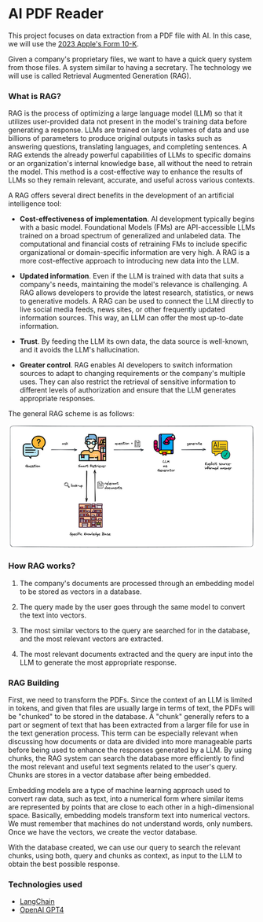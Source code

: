 # AI PDF Reader


This project focuses on data extraction from a PDF file with AI. In this case, we will use the [2023 Apple's Form 10-K](https://s2.q4cdn.com/470004039/files/doc_earnings/2023/q4/filing/_10-K-Q4-2023-As-Filed.pdf).

Given a company's proprietary files, we want to have a quick query system from those files. A system similar to having a secretary. The technology we will use is called Retrieval Augmented Generation (RAG). 

### What is RAG?

RAG is the process of optimizing a large language model (LLM) so that it utilizes user-provided data not present in the model's training data before generating a response. LLMs are trained on large volumes of data and use billions of parameters to produce original outputs in tasks such as answering questions, translating languages, and completing sentences. A RAG extends the already powerful capabilities of LLMs to specific domains or an organization's internal knowledge base, all without the need to retrain the model. This method is a cost-effective way to enhance the results of LLMs so they remain relevant, accurate, and useful across various contexts.

A RAG offers several direct benefits in the development of an artificial intelligence tool:

+ **Cost-effectiveness of implementation**. AI development typically begins with a basic model. Foundational Models (FMs) are API-accessible LLMs trained on a broad spectrum of generalized and unlabeled data. The computational and financial costs of retraining FMs to include specific organizational or domain-specific information are very high. A RAG is a more cost-effective approach to introducing new data into the LLM.

+ **Updated information**. Even if the LLM is trained with data that suits a company's needs, maintaining the model's relevance is challenging. A RAG allows developers to provide the latest research, statistics, or news to generative models. A RAG can be used to connect the LLM directly to live social media feeds, news sites, or other frequently updated information sources. This way, an LLM can offer the most up-to-date information.

+ **Trust**. By feeding the LLM its own data, the data source is well-known, and it avoids the LLM's hallucination.

+ **Greater control**. RAG enables AI developers to switch information sources to adapt to changing requirements or the company's multiple uses. They can also restrict the retrieval of sensitive information to different levels of authorization and ensure that the LLM generates appropriate responses.

The general RAG scheme is as follows:

![rag](images/rag.png)


### How RAG works?

1. The company's documents are processed through an embedding model to be stored as vectors in a database.

2. The query made by the user goes through the same model to convert the text into vectors.

3. The most similar vectors to the query are searched for in the database, and the most relevant vectors are extracted.

4. The most relevant documents extracted and the query are input into the LLM to generate the most appropriate response.



### RAG Building

First, we need to transform the PDFs. Since the context of an LLM is limited in tokens, and given that files are usually large in terms of text, the PDFs will be "chunked" to be stored in the database. A "chunk" generally refers to a part or segment of text that has been extracted from a larger file for use in the text generation process. This term can be especially relevant when discussing how documents or data are divided into more manageable parts before being used to enhance the responses generated by a LLM. By using chunks, the RAG system can search the database more efficiently to find the most relevant and useful text segments related to the user's query. Chunks are stores in a vector database after being embedded.

Embedding models are a type of machine learning approach used to convert raw data, such as text, into a numerical form where similar items are represented by points that are close to each other in a high-dimensional space. Basically, embedding models transform text into numerical vectors. We must remember that machines do not understand words, only numbers. Once we have the vectors, we create the vector database.

With the database created, we can use our query to search the relevant chunks, using both, query and chunks as context, as input to the LLM to obtain the best possible response.


### Technologies used

+ [LangChain](https://www.langchain.com/)
+ [OpenAI GPT4](https://openai.com/)
